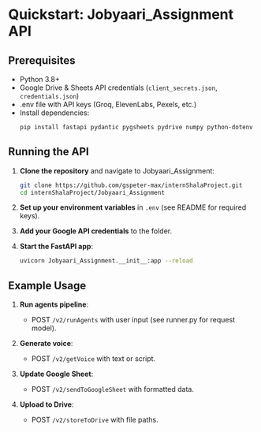 # Quickstart: Jobyaari_Assignment API

## Prerequisites

- Python 3.8+
- Google Drive & Sheets API credentials (`client_secrets.json`, `credentials.json`)
- .env file with API keys (Groq, ElevenLabs, Pexels, etc.)
- Install dependencies:
  ```bash
  pip install fastapi pydantic pygsheets pydrive numpy python-dotenv requests
  ```

## Running the API

1. **Clone the repository** and navigate to Jobyaari_Assignment:

   ```bash
   git clone https://github.com/gspeter-max/internShalaProject.git
   cd internShalaProject/Jobyaari_Assignment
   ```

2. **Set up your environment variables** in `.env` (see README for required keys).

3. **Add your Google API credentials** to the folder.

4. **Start the FastAPI app**:

   ```bash
   uvicorn Jobyaari_Assignment.__init__:app --reload
   ```

## Example Usage

1. **Run agents pipeline**:
   - POST `/v2/runAgents` with user input (see runner.py for request model).

2. **Generate voice**:
   - POST `/v2/getVoice` with text or script.

3. **Update Google Sheet**:
   - POST `/v2/sendToGoogleSheet` with formatted data.

4. **Upload to Drive**:
   - POST `/v2/storeToDrive` with file paths.
